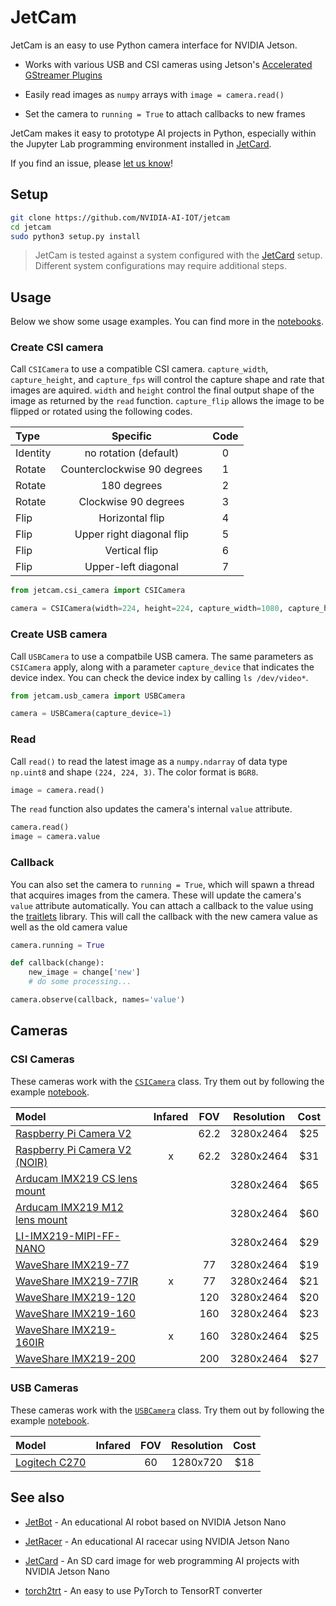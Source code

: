 # JetCam

JetCam is an easy to use Python camera interface for NVIDIA Jetson.

*  Works with various USB and CSI cameras using Jetson's [Accelerated GStreamer Plugins](https://developer.download.nvidia.com/embedded/L4T/r32_Release_v1.0/Docs/Accelerated_GStreamer_User_Guide.pdf?uIzwdFeQNE8N-vV776ZCUUEbiJxYagieFEqUoYFM9XSf9tbslxWqFKnVHu8erbZZS20A7ADAIgmSQJvXZTb0LkuGl9GoD5HJz4263HcmYWZW0t2OeFSJKZOfuWZ-lF51Pva2DSDtu2QPs-junm7BhMB_9AMQRwExuDb5zIhf_o8PIbA4KKo)
*  Easily read images as ``numpy`` arrays with ``image = camera.read()``

*  Set the camera to ``running = True`` to attach callbacks to new frames

JetCam makes it easy to prototype AI projects in Python, especially within the Jupyter Lab programming environment installed in [JetCard](http://github.com/NVIDIA-AI-IOT/jetcard).

If you find an issue, please [let us know](../..//issues)!

## Setup

```bash
git clone https://github.com/NVIDIA-AI-IOT/jetcam
cd jetcam
sudo python3 setup.py install
```

> JetCam is tested against a system configured with the [JetCard](http://github.com/NVIDIA-AI-IOT/jetcard) setup.  Different system configurations may require additional steps.

## Usage

Below we show some usage examples.  You can find more in the [notebooks](notebooks).

### Create CSI camera

Call ``CSICamera`` to use a compatible CSI camera.  ``capture_width``, ``capture_height``, and ``capture_fps`` will control the capture shape and rate that images are aquired. ``width`` and ``height`` control the final output shape of the image as returned by the ``read`` function.
``capture_flip`` allows the image to be flipped or rotated using the following codes.

| Type | Specific | Code |
|:-------|:-----:|:---:|
| Identity | no rotation (default)| 0|
| Rotate | Counterclockwise 90 degrees| 1|
|Rotate | 180 degrees| 2|
|Rotate| Clockwise 90 degrees| 3|
|Flip| Horizontal flip| 4|
|Flip| Upper right diagonal flip| 5|
|Flip|Vertical flip| 6|
|Flip|Upper-left diagonal| 7|

```python
from jetcam.csi_camera import CSICamera

camera = CSICamera(width=224, height=224, capture_width=1080, capture_height=720, capture_fps=30, capture_flip=6)
```

### Create USB camera

Call ``USBCamera`` to use a compatbile USB camera.  The same parameters as ``CSICamera`` apply, along with a parameter ``capture_device`` that indicates the device index.  You can check the device index by calling ``ls /dev/video*``.

```python
from jetcam.usb_camera import USBCamera

camera = USBCamera(capture_device=1)
```

### Read

Call ``read()`` to read the latest image as a ``numpy.ndarray`` of data type ``np.uint8`` and shape ``(224, 224, 3)``.  The color format is ``BGR8``.

```python
image = camera.read()
```

The ``read`` function also updates the camera's internal ``value`` attribute.

```python
camera.read()
image = camera.value
```

### Callback

You can also set the camera to ``running = True``, which will spawn a thread that acquires images from the camera.  These will update the camera's ``value`` attribute automatically.  You can attach a callback to the value using the [traitlets](https://traitlets.readthedocs.io/en/stable/api.html#callbacks-when-trait-attributes-change) library.  This will call the callback with the new camera value as well as the old camera value

```python
camera.running = True

def callback(change):
    new_image = change['new']
    # do some processing...

camera.observe(callback, names='value')
```

## Cameras

### CSI Cameras

These cameras work with the [``CSICamera``](jetcam/csi_camera.py) class.  Try them out by following the example [notebook](notebooks/csi_camera/csi_camera.ipynb).

| Model | Infared | FOV | Resolution | Cost | 
|:-------|:-----:|:---:|:---:|:----:|
| [Raspberry Pi Camera V2](https://www.amazon.com/Raspberry-Pi-Camera-Module-Megapixel/dp/B01ER2SKFS/ref=sr_1_3?keywords=raspberry+pi+v2+camera&qid=1554831689&s=electronics&sr=1-3) |  | 62.2 | 3280x2464 | $25 | 
| [Raspberry Pi Camera V2 (NOIR)](https://www.amazon.com/RPi-Camera-V2-Official-Raspberry/dp/B07P7GBJTK/ref=sr_1_1_sspa?keywords=raspberry+pi+v2+camera&qid=1554831658&s=electronics&sr=1-1-spons&psc=1) | x | 62.2 |  3280x2464 | $31 | 
| [Arducam IMX219 CS lens mount](https://www.robotshop.com/en/arducam-8mp-sony-imx219-camera-module-cs-lens-2718-raspberry-pi.html?gclid=EAIaIQobChMIzMKg38bD4QIVrR6tBh3UoAdjEAYYCSABEgLg-_D_BwE) |   |  |  3280x2464 | $65 | 
| [Arducam IMX219 M12 lens mount](https://www.robotshop.com/en/arducam-8mp-sony-imx219-camera-module-m12-lens-ls40136-raspberry-pi.html) |   |  |  3280x2464 | $60 |
| [LI-IMX219-MIPI-FF-NANO](https://leopardimaging.com/product/li-imx219-mipi-ff-nano/) |   |   |  3280x2464 | $29 |
| [WaveShare IMX219-77](https://www.waveshare.com/IMX219-77-Camera.htm) |   | 77 |  3280x2464 | $19 |
| [WaveShare IMX219-77IR](https://www.waveshare.com/IMX219-77IR-Camera.htm) | x | 77 |  3280x2464 | $21 |
| [WaveShare IMX219-120](https://www.waveshare.com/IMX219-120-Camera.htm) |   | 120 |  3280x2464 | $20 |
| [WaveShare IMX219-160](https://www.waveshare.com/IMX219-160-Camera.htm) |   | 160 |  3280x2464 | $23 |
| [WaveShare IMX219-160IR](https://www.waveshare.com/IMX219-160IR-Camera.htm) | x | 160 |  3280x2464 | $25 |
| [WaveShare IMX219-200](https://www.waveshare.com/IMX219-200-Camera.htm) |   | 200 |  3280x2464 | $27 |

### USB Cameras

These cameras work with the [``USBCamera``](jetcam/usb_camera.py) class.  Try them out by following the example [notebook](notebooks/usb_camera/usb_camera.ipynb).

| Model | Infared | FOV | Resolution | Cost | 
|:-------|:-----:|:---:|:---:|:----:|
| [Logitech C270](https://www.amazon.com/Logitech-Widescreen-designed-Calling-Recording/dp/B004FHO5Y6) |  | 60 | 1280x720 | $18 | 

## See also

- [JetBot](http://github.com/NVIDIA-AI-IOT/jetbot) - An educational AI robot based on NVIDIA Jetson Nano

- [JetRacer](http://github.com/NVIDIA-AI-IOT/jetracer) - An educational AI racecar using NVIDIA Jetson Nano
- [JetCard](http://github.com/NVIDIA-AI-IOT/jetcard) - An SD card image for web programming AI projects with NVIDIA Jetson Nano
- [torch2trt](http://github.com/NVIDIA-AI-IOT/torch2trt) - An easy to use PyTorch to TensorRT converter
